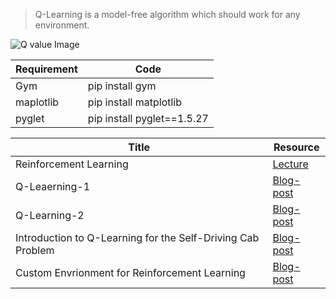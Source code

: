 > Q-Learning is a model-free algorithm which should work for any environment.

![Q value Image](https://pythonprogramming.net/static/images/reinforcement-learning/new-q-value-formula.png)

| Requirement | Code |
|-------------|------|
| Gym | pip install gym |
|  maplotlib | pip install matplotlib |
| pyglet | pip install pyglet==1.5.27|


| Title | Resource |
|-------|----------|
|Reinforcement Learning | [Lecture](https://www.youtube.com/playlist?list=PLQVvvaa0QuDezJFIOU5wDdfy4e9vdnx-7)|
|Q-Leaerning-1|[Blog-post](https://pythonprogramming.net/q-learning-reinforcement-learning-python-tutorial/)|
|Q-Learning-2|[Blog-post](https://pythonprogramming.net/q-learning-algorithm-reinforcement-learning-python-tutorial/)|
|Introduction to Q-Learning for the Self-Driving Cab Problem|[Blog-post](https://tp6145.medium.com/introduction-to-q-learning-for-the-self-driving-cab-problem-ee1dbf959b99)|
|Custom Envrionment for Reinforcement Learning|[Blog-post](https://arshren.medium.com/reinforcement-learning-creating-a-custom-environment-aeeed661d641)|
